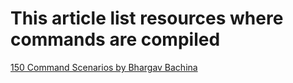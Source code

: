# This article list resources where commands are compiled

[150 Command Scenarios by Bhargav Bachina](https://medium.com/bb-tutorials-and-thoughts/practice-enough-with-these-questions-for-the-ckad-exam-2f42d1228552)